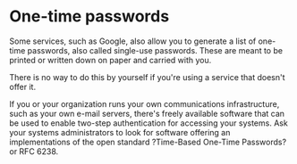[Title]: # (One-time passwords)
[Difficulty]: # (Avanzado)
[Order]: # (0)

# One-time passwords

Some services, such as Google, also allow you to generate a list of one-time passwords, also called single-use passwords. These are meant to be printed or written down on paper and carried with you.

There is no way to do this by yourself if you're using a service that doesn't offer it.

If you or your organization runs your own communications infrastructure, such as your own e-mail servers, there's freely available software that can be used to enable two-step authentication for accessing your systems. Ask your systems administrators to look for software offering an implementations of the open standard ?Time-Based One-Time Passwords? or RFC 6238.